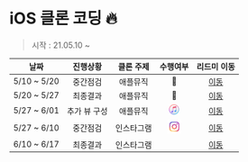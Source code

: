# iOS 클론 코딩 🔥
> 시작 : 21.05.10 ~ 

| 날짜 | 진행상황 | 클론 주제 | 수행여부 |  리드미 이동 |  
| :----------: | :----------: | :----------: | :----------: | :----------: | 
| 5/10 ~ 5/20 | 중간점검 | 애플뮤직 | 🎵 | [이동](./AppleMusic/readme/AppleMusic1.md) |
| 5/20 ~ 5/27 | 최종결과 | 애플뮤직 | 🎵 | [이동](./AppleMusic/readme/AppleMusic2.md) |
| 5/27 ~ 6/01 | 추가 뷰 구성 | 애플뮤직 | <img height="20" src="AppleMusic/readme/img.png"> | [이동](./AppleMusic/readme/AppleMusic3.md) |
| 5/27 ~ 6/10 | 중간점검 | 인스타그램 | <img height="25" src="Instagram/readme/인스타그램.jpg"> | [이동](./Instagram/readme/Instagram1.md) |
| 6/10 ~ 6/17 | 최종결과 | 인스타그램 |  | [이동](./Instagram/readme/Instagram2.md) |
